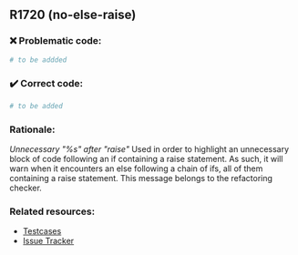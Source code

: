 ## R1720 (no-else-raise)

### :x: Problematic code:

```python
# to be addded
```

### :heavy_check_mark: Correct code:

```python
# to be added
```

### Rationale:

 *Unnecessary "%s" after "raise"*
  Used in order to highlight an unnecessary block of code following an if
  containing a raise statement. As such, it will warn when it encounters an
  else following a chain of ifs, all of them containing a raise statement. This
  message belongs to the refactoring checker.



### Related resources:

- [Testcases](#)
- [Issue Tracker](https://github.com/PyCQA/pylint/issues?q=is%3Aissue+%22no-else-raise%22+OR+%22R1720%22)
